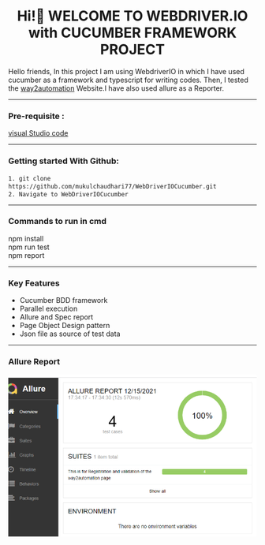 <h1 align="center"> Hi!👋 WELCOME TO WEBDRIVER.IO with CUCUMBER FRAMEWORK PROJECT </h1>
<p align="left">


Hello friends, In this project I am using WebdriverIO in which I have used cucumber as a framework and typescript for writing codes. Then, I tested the [way2automation](https://www.way2automation.com/demo.html) Website.I have also used allure as a Reporter.

---
### Pre-requisite :
[visual Studio code](https://code.visualstudio.com/Download)
 
---

### Getting started With Github:

```
1. git clone https://github.com/mukulchaudhari77/WebDriverIOCucumber.git
2. Navigate to WebDriverIOCucumber
```
---

### Commands to run in cmd

npm install <br>
npm run test <br>
npm report

---

### Key Features
- Cucumber BDD framework
- Parallel execution
- Allure and Spec report
- Page Object Design pattern
- Json file as source of test data

---
### Allure Report

 ![](image/allure%20report%20screenshot.png)

